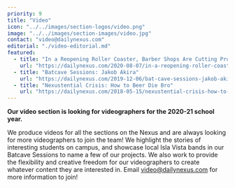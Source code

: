 ```yaml
---
priority: 9
title: "Video"
icon: "../../images/section-logos/video.png"
image: "../../images/section-images/video.jpg"
contact: "video@dailynexus.com"
editorial: "./video-editorial.md"
featured:
  - title: "In a Reopening Roller Coaster, Barber Shops Are Cutting Profits Thin"
    url: "https://dailynexus.com/2020-08-07/in-a-reopening-roller-coaster-barber-shops-are-cutting-profits-thin/"
  - title: "Batcave Sessions: Jakob Akira"
    url: "https://dailynexus.com/2019-12-06/bat-cave-sessions-jakob-akira/"
  - title: "Nexustential Crisis: How to Beer Die Bro"
    url: "https://dailynexus.com/2018-05-15/nexustential-crisis-how-to-beer-die-bro/"
---
```

**Our video section is looking for videographers for the 2020-21 school year.**
 
We produce videos for all the sections on the Nexus and are always looking for more videographers to join the team! We highlight the stories of interesting students on campus, and showcase local Isla Vista bands in our Batcave Sessions to name a few of our projects. We also work to provide the flexibility and creative freedom for our videographers to create whatever content they are interested in. Email [video@dailynexus.com](mailto:video@dailynexus.com) for more information to join!